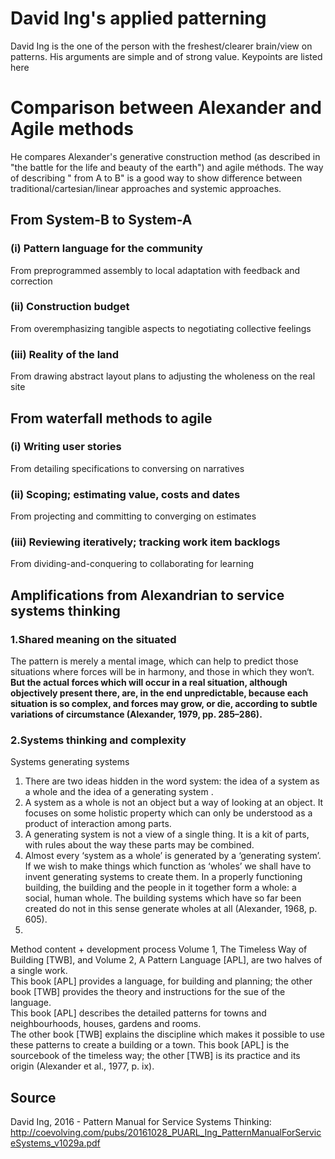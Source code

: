 # David Ing's applied patterning

David Ing is the one of the person with the freshest/clearer brain/view on patterns. His arguments are simple and of strong value. Keypoints are listed here



# Comparison between Alexander and Agile methods

He compares Alexander's generative construction method (as described in "the battle for the life and beauty of the earth") and agile méthods. The way of describing " from A to B" is a good way to show difference between traditional/cartesian/linear approaches and systemic approaches.

## From System-B to System-A

### (i) Pattern language for the community

From preprogrammed assembly to local adaptation with feedback and correction

### (ii) Construction budget
From overemphasizing tangible aspects to negotiating collective feelings

### (iii) Reality of the land
From drawing abstract layout plans to adjusting the wholeness on the real site


## From waterfall methods to agile

### (i) Writing user stories
From detailing specifications to  conversing on narratives

### (ii) Scoping; estimating value,  costs and dates
From projecting and committing to converging on estimates

### (iii) Reviewing iteratively; tracking work item backlogs
From dividing-and-conquering to collaborating for learning

## Amplifications from Alexandrian to service systems thinking
### 1.Shared meaning on the situated
The pattern is merely a mental image, which can help to predict those situations where forces will be in harmony, and those in which they won‘t. **But the actual forces which will occur in a real situation, although objectively present there, are, in the end unpredictable,  because each situation is so complex, and forces may grow, or die, according to subtle variations of circumstance (Alexander, 1979, pp. 285–286).**

### 2.Systems thinking and complexity
Systems generating systems
1. There are two ideas hidden in the word system: the
 idea of a system as a whole
 and the idea of a 
generating system
.
2. A 
system as a whole
 is not an object but a way of looking at an object. It focuses on some holistic property 
which can only be understood as a product of interaction among parts.
3. A 
generating system
 is not a view of a single thing. It is a kit of parts, with rules about the way these parts 
may be combined.
4. Almost every ‘system as a whole’ is generated by a ‘generating system’. If we wish to make things which 
function as ‘wholes’ we shall have to invent generating systems to create them.
In a properly functioning building, the building and the people in it together form a whole: a social, human whole. 
The building systems which have so far been created do not in this sense generate wholes at all (Alexander, 
1968, p. 605).
3.
Method content + 
development process
Volume 1, The Timeless Way of Building [TWB], and Volume 2, A Pattern 
Language [APL], are two halves of a single work.  
This book [APL] provides a language, for 
building and planning; the other book [TWB] provides the theory and instructions for the sue of the language.  
This book [APL] describes the detailed patterns for towns and neighbourhoods, houses, gardens and rooms.  
The other book [TWB] explains the discipline which makes it possible to use these patterns to create a building 
or a town.  This book [APL] is the sourcebook of the timeless way; the other [TWB] is its practice and its origin 
(Alexander et al., 1977, p. ix).

## Source

David Ing, 2016 - Pattern Manual for Service Systems Thinking: http://coevolving.com/pubs/20161028_PUARL_Ing_PatternManualForServiceSystems_v1029a.pdf
